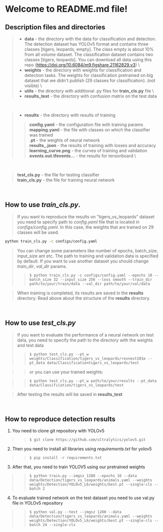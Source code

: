 # Welcome to README.md file!

## Description files and directories

> - **data** - the directory with the data for classification and detection. The detection dataset has YOLOv5 format and
> contains three classes [tigers, leopards, empty]. The class empty is about 10% from all volume dataset. The
> classification dataset contains two classes [tigers, leopards]. You can download all data using this repo (https://doi.org/10.6084/m9.figshare.21162829.v3) \
> - **weights** - the directory with weights for classification and detection tasks. The weights for classification
> pretrained on big dataset that we didn't publish (29 classes for classification). (not visible) \
> - **utils** - the directory with additional .py files for **train_cls.py** file \
> - **results_test** - the directory with confusion matrix on the test data

<br/>

> - **results** - the directory with results of training
>> **config.yaml** - the configuration file with training params \
> > **mapping.yaml** - the file with classes on which the classifier was trained \
> > **.pt** - the weights of neural network \
> > **results_.json** - the results of training with losses and accuracy \
> > **learning_curve.png** - the curves of training and validation \
> > **events.out.tfevents...** - the results for tensorboard \
>
<br/>

> **test_cls.py** - the file for testing classifier \
> **train_cls.py** - the file for training neural network

<br/>

## How to use *train_cls.py*.

> If you want to reproduce the results on "tigers_vs_leopards" dataset you need to specify path to *config.yaml* file
> that is located in *configs/config.yaml*. In this case, the weights that are trained on 29 classes will be used.

```bash
python train_cls.py -c configs/config.yaml
```

> You can change some parameters like number of epochs, batch_size, input_size ant etc. The path to training and
> validation data is specified by default. If you want to use another dataset you should change *train_dir*, *val_dir*
> params.
>> `$ python train_cls.py -c configs/config.yaml --epochs 10 --batch_size 32 --input_size 256 --loss smooth --train_dir path/to/your/train/data --val_dir path/to/your/val/data`
>

> When training is completed, its results are saved in the **results** directory. Read above about the structure of
> the **results** directory.

<br/>

## How to use *test_cls.py*

> If you want to evaluate the performance of a neural network on test data, you need to specify the path to the
> directory with the weights and test data
>> `$ python test_cls.py --pt_w weights/Classification/tigers_vs_leopards/resnest101e --pt_data data/Classificationtigers_vs_leopards/test`

> > or you can use your trained weights:

> > `$ python test_cls.py --pt_w path/to/your/results --pt_data data/Classification/tigers_vs_leopards/test`

> After testing the results will be saved in **results_test**

<br/>

## How to reproduce detection results

1. You need to clone git repository with YOLOv5

> > `$ git clone https://github.com/ultralytics/yolov5.git`

2. Then you need to install all libraries using *requirements.txt* for yolov5

> > `$ pip install -r requirements.txt`

3. After that, you need to train YOLOV5 using our pretrained weights

> > `$ python train.py --imgsz 1280 --epochs 10 --data data/Detection/tigers_vs_leopards/animals.yaml --weights weights/Detection/YOLOv5_L6/weights/best.pt --single-cls --batch 2`

4. To evaluate trained network on the test dataset you need to use val.py file in YOLOv5 repository

> > `$ python val.py --test --imgsz 1280 --data data/Detection/tigers_vs_leopards/animals.yaml --weights weights/Detection/YOLOv5_L6/weights/best.pt --single-cls --batch 24 --single-cls`
